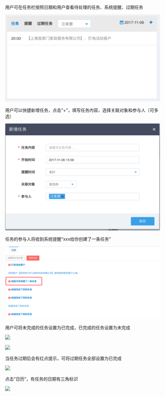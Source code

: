 用户可在任务栏按照日期和用户查看待处理的任务、系统提醒、过期任务

![](/assets/import111.png)

用户可以快捷新增任务，点击“+”，填写任务内容，选择关联对象和参与人（可多选）

![](/assets/import12.png)



任务的参与人将收到系统提醒“xxx给你创建了一条任务”

![](/assets/import13.png)

用户可将未完成的任务设置为已完成，已完成的任务设置为未完成

![](file:///C:\Users\ADMINI~1\AppData\Local\Temp\ksohtml\wps7ACE.tmp.jpg)

![](file:///C:\Users\ADMINI~1\AppData\Local\Temp\ksohtml\wps7ACF.tmp.jpg)



当任务过期后会有红点提示，可将过期任务全部设置为已完成

![](file:///C:\Users\ADMINI~1\AppData\Local\Temp\ksohtml\wps7AE0.tmp.jpg)

点击“日历”，有任务的日期有三角标识

![](file:///C:\Users\ADMINI~1\AppData\Local\Temp\ksohtml\wps7AE1.tmp.jpg)



